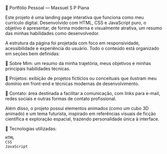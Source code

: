 💼 Portfólio Pessoal — Maxsuel S P Piana

Este projeto é uma landing page interativa que funciona como meu currículo digital. Desenvolvido com HTML, CSS e JavaScript puro, o objetivo é apresentar, de forma moderna e visualmente atrativa, um resumo das minhas habilidades como desenvolvedor.

A estrutura da página foi projetada com foco em responsividade, acessibilidade e experiência do usuário. Todo o conteúdo está organizado em seções bem definidas:

🔹 Sobre Mim: um resumo da minha trajetória, meus objetivos e minhas principais habilidades técnicas.

🔹 Projetos: exibição de projetos fictícios ou conceituais que ilustram meu domínio em front-end e técnicas modernas de desenvolvimento.

🔹 Contato: área destinada a facilitar a comunicação, com links para e-mail, redes sociais e outras formas de contato profissional.

Além disso, o projeto possui elementos animados (como um cubo 3D animado) e um tema futurista, inspirado em referências visuais de ficção científica e exploração espacial, trazendo personalidade única à interface.

🚀 Tecnologias utilizadas:

    HTML
    CSS
    JavaScript

